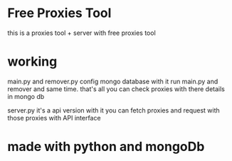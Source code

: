 # Free Proxies Tool
this is a proxies tool + server with free proxies tool 

# working
main.py and remover.py
config mongo database with it
run main.py and remover and same time.
that's all you can check proxies with there details in mongo db

server.py 
it's a api version with it you can fetch proxies and request with those proxies with API interface



# made with python and mongoDb
